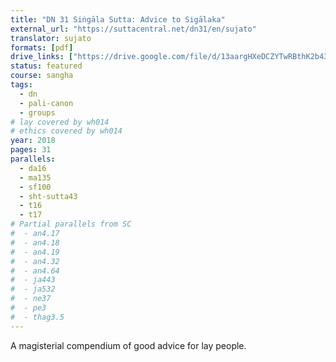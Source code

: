 ```yaml
---
title: "DN 31 Siṅgāla Sutta: Advice to Sigālaka"
external_url: "https://suttacentral.net/dn31/en/sujato"
translator: sujato
formats: [pdf]
drive_links: ["https://drive.google.com/file/d/13aargHXeDCZYTwRBthK2b434T8mf4KcE/view?usp=drivesdk"]
status: featured
course: sangha
tags:
  - dn
  - pali-canon
  - groups
# lay covered by wh014
# ethics covered by wh014
year: 2018
pages: 31
parallels:
  - da16
  - ma135
  - sf100
  - sht-sutta43
  - t16
  - t17
# Partial parallels from SC
#  - an4.17
#  - an4.18
#  - an4.19
#  - an4.32
#  - an4.64
#  - ja443
#  - ja532
#  - ne37
#  - pe3
#  - thag3.5
---
```


A magisterial compendium of good advice for lay people.
